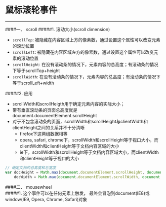 ﻿# 鼠标滚轮事件



---
####一、 scroll
#####1. 滚动大小(scroll dimension)
- `scrollTop`:        被隐藏在内容区域上方的像素数，通过设置这个属性可以改变元素的滚动位置
- `scrollLeft`: 被隐藏在内容区域左方的像素数，通过设置这个属性可以改变元素的滚动位置
- `scrollHeight`: 在没有滚动条的情况下，元素内容的总高度；有滚动条的情况下等于scrollTop+height
- `scrollWidth`: 在没有滚动条的情况下，元素内容的总高度；有滚动条的情况下等于scrollLeft+width

#####2. 应用
- scrollWidth和scrollHeigth用于确定元素内容的实际大小；
- 带有垂直滚动条的页面总高度就是document.documentElement.scrollHeight
- 对于不包含滚动条的页面，scrollWidth和scrollHeight与clientWidth和clientHeight之间的关系并不十分清晰
  - firefox下这两组数据相等
  - opera, safari, chrome下，scrollWidth和scrollHeight等于视口大小，而clientWidth和clientHeight等于文档内容区域的大小
  - ie下，scrollWidth和scrollHeight等于文档内容区域大小，而clientWidth和clientHeight等于视口的大小

```js
// 确定文档的总高度和总宽度
var docHeight = Math.max(document.documentElement.scrollHeight, document.documentElement.clientHeight),
    docWidth = Math.max(document.documentElement.scrollWidth, document.documentElement.clientWidth);

```
  
####二、 mousewheel  
#####1. 这个事件可以在任何元素上触发， 最终会冒泡到document(IE8)或window(IE9, Opera, Chrome, Safari)对象  





